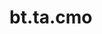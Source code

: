 <div itemscope itemtype="http://developers.google.com/ReferenceObject">
<meta itemprop="name" content="bt.ta.cmo" />
<meta itemprop="path" content="Stable" />
</div>

# bt.ta.cmo

<!-- Insert buttons and diff -->

<table class="tfo-notebook-buttons tfo-api nocontent" align="left">

</table>





<pre class="devsite-click-to-copy prettyprint lang-py tfo-signature-link">
<code>bt.ta.cmo(
    *args, **kwargs
) -> np.array
</code></pre>



<!-- Placeholder for "Used in" -->
